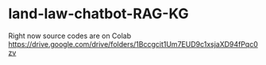 # land-law-chatbot-RAG-KG

Right now source codes are on Colab 
https://drive.google.com/drive/folders/1Bccgcit1Um7EUD9c1xsjaXD94fPqc0zv
